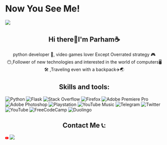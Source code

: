 # Now You See Me!



<img aling="center" src="https://user-images.githubusercontent.com/111304851/230764352-76469637-bb0c-4493-be86-c61fb28210e4.svg">


<h2 align="center">Hi there👋I'm Parham☕</h2>


<p align="center">python developer 🐍, video games lover Except Overrated strategy  🎮😶,Follower of new technologies and interested in the world of computers🖥🛠  ,Traveling even with a backpack✈️🌏</p>



<h2 align="center">Skills and tools:</h2>

![Python](https://img.shields.io/badge/python-3670A0?style=for-the-badge&logo=python&logoColor=ffdd54) 
 ![Flask](https://img.shields.io/badge/flask-%23000.svg?style=for-the-badge&logo=flask&logoColor=white)
 ![Stack Overflow](https://img.shields.io/badge/-Stackoverflow-FE7A16?style=for-the-badge&logo=stack-overflow&logoColor=white)
 ![Firefox](https://img.shields.io/badge/Firefox-FF7139?style=for-the-badge&logo=Firefox-Browser&logoColor=white)
![Adobe Premiere Pro](https://img.shields.io/badge/Adobe%20Premiere%20Pro-9999FF.svg?style=for-the-badge&logo=Adobe%20Premiere%20Pro&logoColor=white)
![Adobe Photoshop](https://img.shields.io/badge/adobe%20photoshop-%2331A8FF.svg?style=for-the-badge&logo=adobe%20photoshop&logoColor=white)
![Playstation](https://img.shields.io/badge/Playstation-003791?style=for-the-badge&logo=playstation&logoColor=white)
![YouTube Music](https://img.shields.io/badge/YouTube_Music-FF0000?style=for-the-badge&logo=youtube-music&logoColor=white)
 ![Telegram](https://img.shields.io/badge/Telegram-2CA5E0?style=for-the-badge&logo=telegram&logoColor=white)
 ![Twitter](https://img.shields.io/badge/Twitter-%231DA1F2.svg?style=for-the-badge&logo=Twitter&logoColor=white)
![YouTube](https://img.shields.io/badge/YouTube-%23FF0000.svg?style=for-the-badge&logo=YouTube&logoColor=white)
![FreeCodeCamp](https://img.shields.io/badge/Freecodecamp-%23123.svg?&style=for-the-badge&logo=freecodecamp&logoColor=green)
![Duolingo](https://img.shields.io/badge/Duolingo-%234DC730.svg?style=for-the-badge&logo=Duolingo&logoColor=white)





<h2 align="center">Contact Me 📞:</h2>

<a href="https://www.youtube.com/@parhamk794"><img src="https://github.com/parhamk794/parhamk794/blob/main/img/youtube.png?raw=true"></a>   <a href="https://t.me/parhambozorge"><img src="https://img.shields.io/badge/Telegram-2CA5E0?style=for-the-badge&logo=telegram&logoColor=white"></a>











